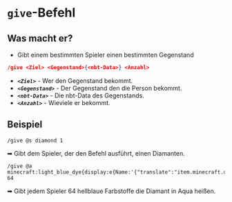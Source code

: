 # **`give`-Befehl**
## Was macht er?
* Gibt einem bestimmten Spieler einen bestimmten Gegenstand
```json
/give <Ziel> <Gegenstand>{<nbt-Data>} <Anzahl>
```
* ***```<Ziel>```*** - Wer den Gegenstand bekommt.
* ***```<Gegenstand>```*** - Der Gegenstand den die Person bekommt.
* ***```<nbt-Data>```*** - Die nbt-Data des Gegenstands.
* ***```<Anzahl>```*** - Wieviele er bekommt.
## Beispiel
```mcfunction
/give @s diamond 1
```
➡ Gibt dem Spieler, der den Befehl ausführt, einen Diamanten.
```mcfunction
/give @a minecraft:light_blue_dye{display:e{Name:'{"translate":"item.minecraft.diamond","color":"#55ffff"}'}} 64
```
➡ Gibt jedem Spieler 64 hellblaue Farbstoffe die Diamant in Aqua heißen.